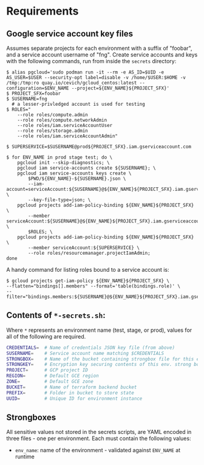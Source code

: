 # Requirements

## Google service account key files

Assumes separate projects for each environment with a suffix of "foobar",
and a service account username of "fng".  Create service accounts and keys
with the following commands, run from inside the ``secrets`` directory:

```
$ alias pgcloud='sudo podman run -it --rm -e AS_ID=$UID -e AS_USER=$USER --security-opt label=disable -v /home/$USER:$HOME -v /tmp:/tmp:ro quay.io/cevich/gcloud_centos:latest --configuration=$ENV_NAME --project=${ENV_NAME}${PROJECT_SFX}'
$ PROJECT_SFX=foobar
$ SUSERNAME=fng
  # a lesser-privledged account is used for testing
$ ROLES="
    --role roles/compute.admin
    --role roles/compute.networkAdmin
    --role roles/iam.serviceAccountUser
    --role roles/storage.admin
    --role roles/iam.serviceAccountAdmin"

$ SUPERSERVICE=$SUSERNAME@prod${PROJECT_SFX}.iam.gserviceaccount.com

$ for ENV_NAME in prod stage test; do \
    pgcloud init --skip-diagnostics; \
    pgcloud iam service-accounts create ${SUSERNAME}; \
    pgcloud iam service-accounts keys create \
        $PWD/${ENV_NAME}-${SUSERNAME}.json \
        --iam-account=serviceAccount:${SUSERNAME}@${ENV_NAME}${PROJECT_SFX}.iam.gserviceaccount.com \
        --key-file-type=json; \
    pgcloud projects add-iam-policy-binding ${ENV_NAME}${PROJECT_SFX} \
        --member serviceAccount:${SUSERNAME}@${ENV_NAME}${PROJECT_SFX}.iam.gserviceaccount.com \
        $ROLES; \
    pgcloud projects add-iam-policy-binding ${ENV_NAME}${PROJECT_SFX} \
        --member serviceAccount:${SUPERSERVICE} \
        --role roles/resourcemanager.projectIamAdmin;
done
```

A handy command for listing roles bound to a service account is:

```
$ gcloud projects get-iam-policy ${ENV_NAME}${PROJECT_SFX} \
--flatten="bindings[].members" --format='table(bindings.role)' \
--filter="bindings.members:${SUSERNAME}@${ENV_NAME}${PROJECT_SFX}.iam.gserviceaccount.com"
```

## Contents of `*-secrets.sh`:

Where `*` represents an environment name (test, stage, or prod), values
for all of the following are required.

```bash
CREDENTIALS=  # Name of credentials JSON key file (from above)
SUSERNAME=    # Service account name matching $CREDENTIALS
STRONGBOX=    # Name of the bucket containing strongbox file for this environment
STRONGKEY=    # Encryption key securing contents of this env. strong box file
PROJECT=      # GCP project ID
REGION=       # Default GCE region
ZONE=         # Default GCE zone
BUCKET=       # Name of terraform backend bucket
PREFIX=       # Folder in bucket to store state
UUID=         # Unique ID for environment instance
```

## Strongboxes

All sensitive values not stored in the secrets scripts, are YAML encoded in three
files - one per environment.  Each must contain the following values:

* ``env_name``: name of the environment - validated against ``ENV_NAME`` at runtime
